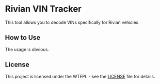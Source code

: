 # Rivian VIN Tracker

This tool allows you to decode VINs specifically for Rivian vehicles.

## How to Use
The usage is obvious.

## License
This project is licensed under the WTFPL - see the [LICENSE](LICENSE) file for details.